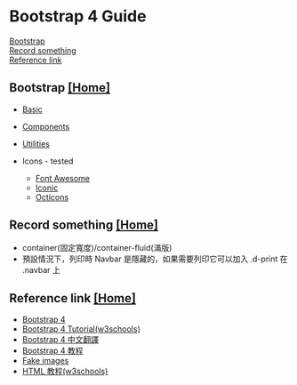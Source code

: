 # Bootstrap 4 Guide  

<!DOCTYPE html>
<html>
<head>
	<meta charset="UTF-8">
	<meta name="viewport" content="width=device-width, initial-scale=1.0">
	<meta http-equiv="X-UA-Compatible" content="ie=edge">
	<link rel="stylesheet" href="https://stackpath.bootstrapcdn.com/bootstrap/4.3.1/css/bootstrap.min.css" integrity="sha384-ggOyR0iXCbMQv3Xipma34MD+dH/1fQ784/j6cY/iJTQUOhcWr7x9JvoRxT2MZw1T" crossorigin="anonymous">
	<title>Bootstrap 4.3.1</title>
</head>
<body>

<!-- Optional JavaScript -->
<!-- jQuery first, then Popper.js, then Bootstrap JS -->
<script src="https://code.jquery.com/jquery-3.3.1.slim.min.js" integrity="sha384-q8i/X+965DzO0rT7abK41JStQIAqVgRVzpbzo5smXKp4YfRvH+8abtTE1Pi6jizo" crossorigin="anonymous"></script>
<script src="https://cdnjs.cloudflare.com/ajax/libs/popper.js/1.14.7/umd/popper.min.js" integrity="sha384-UO2eT0CpHqdSJQ6hJty5KVphtPhzWj9WO1clHTMGa3JDZwrnQq4sF86dIHNDz0W1" crossorigin="anonymous"></script>
<script src="https://stackpath.bootstrapcdn.com/bootstrap/4.3.1/js/bootstrap.min.js" integrity="sha384-JjSmVgyd0p3pXB1rRibZUAYoIIy6OrQ6VrjIEaFf/nJGzIxFDsf4x0xIM+B07jRM" crossorigin="anonymous"></script>
</body>
</html>


[Bootstrap](#bootstrap)  
[Record something](#record_thing)  
[Reference link](#ref_link)  


<a id="bootstrap"></a>
## Bootstrap [[Home]](#)  
* [Basic](./bs4_basic.md)
* [Components](./bs4_components.md)
* [Utilities](./bs4_utilities.md)

* Icons - tested 
	* [Font Awesome](https://fontawesome.com/)
	* [Iconic](https://github.com/iconic/open-iconic)
	* [Octicons](https://octicons.github.com/)


<a id="record_thing"></a>
## Record something [[Home]](#) 
* container(固定寬度)/container-fluid(滿版)
* 預設情況下，列印時 Navbar 是隱藏的，如果需要列印它可以加入 .d-print 在 .navbar 上

<a id="ref_link"></a>
## Reference link  [[Home]](#) 
* [Bootstrap 4](https://getbootstrap.com/)  
* [Bootstrap 4 Tutorial(w3schools)](https://www.w3schools.com/bootstrap4/default.asp)
* [Bootstrap 4 中文翻譯](https://bootstrap.hexschool.com/)
* [Bootstrap 4 教程](https://www.runoob.com/bootstrap4/bootstrap4-tutorial.html)
* [Fake images](https://fakeimg.pl/)
* [HTML 教程(w3schools)](https://www.w3school.com.cn/html/index.asp)